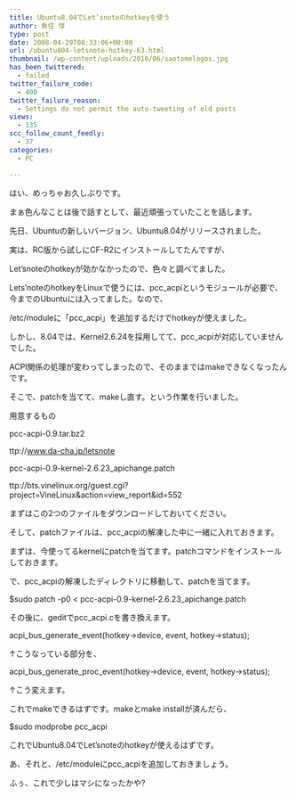 ```yaml
---
title: Ubuntu8.04でLet’snoteのhotkeyを使う
author: 魚住 惇
type: post
date: 2008-04-29T08:33:06+00:00
url: /ubuntu804-letsnote-hotkey-63.html
thumbnail: /wp-content/uploads/2016/06/saotomelogos.jpg
has_been_twittered:
  - failed
twitter_failure_code:
  - 400
twitter_failure_reason:
  - Settings do not permit the auto-tweeting of old posts
views:
  - 135
scc_follow_count_feedly:
  - 37
categories:
  - PC

---
```

はい、めっちゃお久しぶりです。

まぁ色んなことは後で話すとして、最近頑張っていたことを話します。

先日、Ubuntuの新しいバージョン、Ubuntu8.04がリリースされました。

実は、RC版から試しにCF-R2にインストールしてたんですが、

Let&#8217;snoteのhotkeyが効かなかったので、色々と調べてました。

<!--more-->

Lets&#8217;noteのhotkeyをLinuxで使うには、pcc_acpiというモジュールが必要で、今までのUbuntuには入ってました。なので、

/etc/moduleに「pcc_acpi」を追加するだけでhotkeyが使えました。

しかし、8.04では、Kernel2.6.24を採用してて、pcc_acpiが対応していませんでした。

ACPI関係の処理が変わってしまったので、そのままではmakeできなくなったんです。

そこで、patchを当てて、makeし直す。という作業を行いました。

用意するもの

pcc-acpi-0.9.tar.bz2

ttp://www.da-cha.jp/letsnote

pcc-acpi-0.9-kernel-2.6.23_apichange.patch

ttp://bts.vinelinux.org/guest.cgi?project=VineLinux&action=view_report&id=552

まずはこの2つのファイルをダウンロードしておいてください。

そして、patchファイルは、pcc_acpiの解凍した中に一緒に入れておきます。

まずは、今使ってるkernelにpatchを当てます。patchコマンドをインストールしておきます。

で、pcc_acpiの解凍したディレクトリに移動して、patchを当てます。

$sudo patch -p0 < pcc-acpi-0.9-kernel-2.6.23_apichange.patch

その後に、geditでpcc_acpi.cを書き換えます。

acpi\_bus\_generate_event(hotkey->device, event, hotkey->status);

↑こうなっている部分を、

acpi\_bus\_generate\_proc\_event(hotkey->device, event, hotkey->status);

↑こう変えます。

これでmakeできるはずです。makeとmake installが済んだら、

$sudo modprobe pcc_acpi

これでUbuntu8.04でLet&#8217;snoteのhotkeyが使えるはずです。

あ、それと、/etc/moduleにpcc_acpiを追加しておきましょう。

ふぅ、これで少しはマシになったかや?